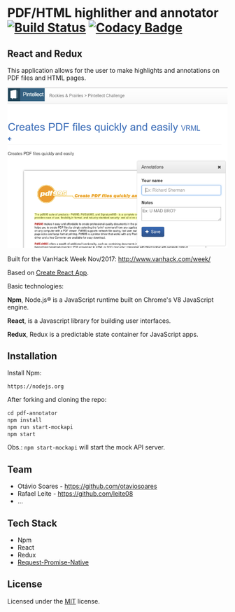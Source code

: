 # PDF/HTML highlither and annotator [![Build Status](https://travis-ci.org/otaviosoares/pdf-annotator.svg?branch=master)](https://travis-ci.org/otaviosoares/pdf-annotator) [![Codacy Badge](https://api.codacy.com/project/badge/Grade/8c9b6a7f85d049e39adaf028b62c3342)](https://www.codacy.com/app/leite08/pdf-annotator?utm_source=github.com&amp;utm_medium=referral&amp;utm_content=otaviosoares/pdf-annotator&amp;utm_campaign=Badge_Grade)
## React and Redux

This application allows for the user to make highlights and annotations
on PDF files and HTML pages.

![Screenshot](screenshot.png)

Built for the VanHack Week Nov/2017:
http://www.vanhack.com/week/

Based on [Create React App](https://github.com/facebookincubator/create-react-app).

Basic technologies:

**Npm**, Node.js® is a JavaScript runtime built on Chrome's V8 JavaScript engine.
 
**React**, is a Javascript library for building user interfaces.

**Redux**, Redux is a predictable state container for JavaScript apps.

## Installation

Install Npm:

    https://nodejs.org
    
After forking and cloning the repo:

    cd pdf-annotator
    npm install
    npm run start-mockapi
    npm start

Obs.: `npm start-mockapi` will start the mock API server.

## Team

- Otávio Soares - https://github.com/otaviosoares
- Rafael Leite - https://github.com/leite08
- ...


## Tech Stack

- Npm
- React
- Redux
- [Request-Promise-Native](https://github.com/request/request-promise-native)


## License

Licensed under the [MIT](http://www.opensource.org/licenses/mit-license.php)  license.
